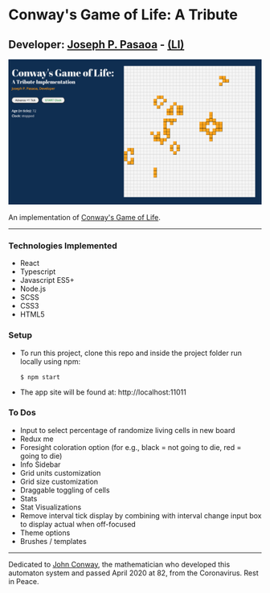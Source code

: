 # Conway's Game of Life: A Tribute

## Developer: [Joseph P. Pasaoa](https://github.com/joseph-p-pasaoa) - [(LI)](https://www.linkedin.com/in/josephpasaoa)

![screenshot](./static/20-0621-screencap.png)

An implementation of [Conway's Game of Life](https://en.wikipedia.org/wiki/Conway%27s_Game_of_Life).

---

### Technologies Implemented
+ React
+ Typescript
+ Javascript ES5+
+ Node.js
+ SCSS
+ CSS3
+ HTML5

### Setup
+ To run this project, clone this repo and inside the project folder run locally using npm:
  ```
  $ npm start
  ```
+ The app site will be found at: http://localhost:11011

### To Dos
- Input to select percentage of randomize living cells in new board
- Redux me
- Foresight coloration option (for e.g., black = not going to die, red = going to die)
- Info Sidebar
- Grid units customization
- Grid size customization
- Draggable toggling of cells
- Stats
- Stat Visualizations
- Remove interval tick display by combining with interval change input box to display actual when off-focused
- Theme options
- Brushes / templates

---

Dedicated to [John Conway](https://arstechnica.com/science/2020/04/john-conway-inventor-of-the-game-of-life-has-died-of-covid-19/), the mathematician who developed this automaton system and passed April 2020 at 82, from the Coronavirus. Rest in Peace.
